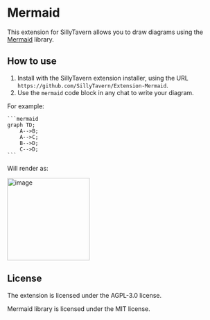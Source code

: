 # Mermaid

This extension for SillyTavern allows you to draw diagrams using the [Mermaid](https://mermaid.js.org/) library.

## How to use

1. Install with the SillyTavern extension installer, using the URL `https://github.com/SillyTavern/Extension-Mermaid`.
2. Use the `mermaid` code block in any chat to write your diagram.

For example:

<pre><code>```mermaid
graph TD;
    A-->B;
    A-->C;
    B-->D;
    C-->D;
```</code></pre>

Will render as:

<img width="190" alt="image" src="https://github.com/user-attachments/assets/3a129e88-4899-4ddc-904c-59ca878275ea">

## License

The extension is licensed under the AGPL-3.0 license.

Mermaid library is licensed under the MIT license.
